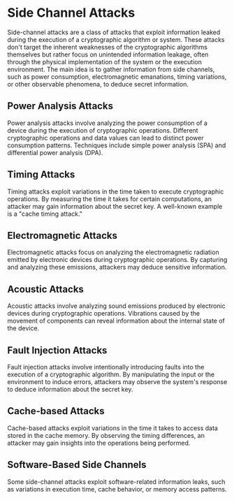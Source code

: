 # Side Channel Attacks
Side-channel attacks are a class of attacks that exploit information leaked during the execution of a cryptographic algorithm or system. These attacks don't target the inherent weaknesses of the cryptographic algorithms themselves but rather focus on unintended information leakage, often through the physical implementation of the system or the execution environment. The main idea is to gather information from side channels, such as power consumption, electromagnetic emanations, timing variations, or other observable phenomena, to deduce secret information.

## Power Analysis Attacks
Power analysis attacks involve analyzing the power consumption of a device during the execution of cryptographic operations. Different cryptographic operations and data values can lead to distinct power consumption patterns. Techniques include simple power analysis (SPA) and differential power analysis (DPA).

## Timing Attacks
Timing attacks exploit variations in the time taken to execute cryptographic operations. By measuring the time it takes for certain computations, an attacker may gain information about the secret key. A well-known example is a "cache timing attack."

## Electromagnetic Attacks
Electromagnetic attacks focus on analyzing the electromagnetic radiation emitted by electronic devices during cryptographic operations. By capturing and analyzing these emissions, attackers may deduce sensitive information.

## Acoustic Attacks
Acoustic attacks involve analyzing sound emissions produced by electronic devices during cryptographic operations. Vibrations caused by the movement of components can reveal information about the internal state of the device.

## Fault Injection Attacks
Fault injection attacks involve intentionally introducing faults into the execution of a cryptographic algorithm. By manipulating the input or the environment to induce errors, attackers may observe the system's response to deduce information about the secret key.

## Cache-based Attacks
Cache-based attacks exploit variations in the time it takes to access data stored in the cache memory. By observing the timing differences, an attacker may gain insights into the operations being performed.

## Software-Based Side Channels
Some side-channel attacks exploit software-related information leaks, such as variations in execution time, cache behavior, or memory access patterns.

